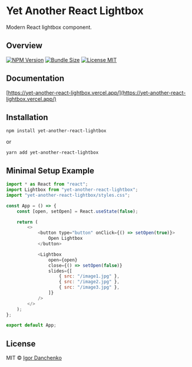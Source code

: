 # Yet Another React Lightbox

Modern React lightbox component.

## Overview

[![NPM Version](https://img.shields.io/npm/v/yet-another-react-lightbox?color=blue)](https://www.npmjs.com/package/yet-another-react-lightbox)
[![Bundle Size](https://img.shields.io/bundlephobia/minzip/yet-another-react-lightbox?color=blue)](https://bundlephobia.com/package/yet-another-react-lightbox)
[![License MIT](https://img.shields.io/npm/l/yet-another-react-lightbox?color=blue)](LICENSE)

## Documentation

[https://yet-another-react-lightbox.vercel.app/](https://yet-another-react-lightbox.vercel.app/)

## Installation

```shell
npm install yet-another-react-lightbox
```

or

```shell
yarn add yet-another-react-lightbox
```

## Minimal Setup Example

```javascript
import * as React from "react";
import Lightbox from "yet-another-react-lightbox";
import "yet-another-react-lightbox/styles.css";

const App = () => {
    const [open, setOpen] = React.useState(false);

    return (
        <>
            <button type="button" onClick={() => setOpen(true)}>
                Open Lightbox
            </button>

            <Lightbox
                open={open}
                close={() => setOpen(false)}
                slides={[
                    { src: "/image1.jpg" }, 
                    { src: "/image2.jpg" }, 
                    { src: "/image3.jpg" },
                ]}
            />
        </>
    );
};

export default App;
```

## License

MIT © [Igor Danchenko](https://github.com/igordanchenko)
